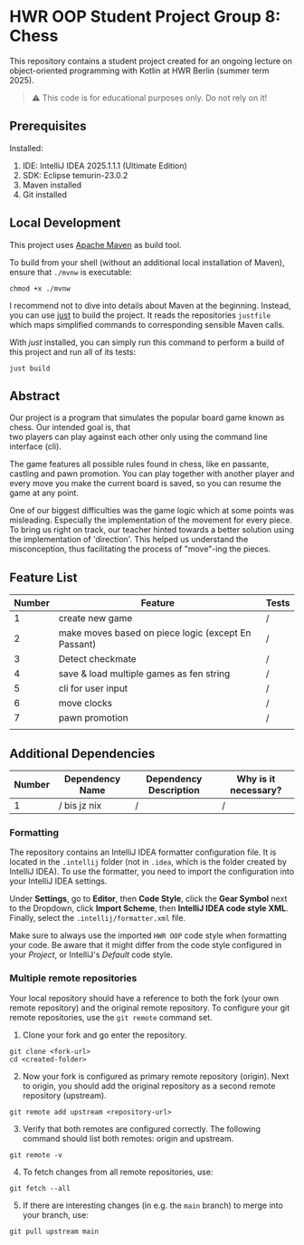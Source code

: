# HWR OOP Student Project Group 8: Chess



This repository contains a student project created for an ongoing lecture on object-oriented
programming with Kotlin at HWR Berlin (summer term 2025).

> :warning: This code is for educational purposes only. Do not rely on it!

## Prerequisites

Installed:

1. IDE: IntelliJ IDEA 2025.1.1.1 (Ultimate Edition)
2. SDK: Eclipse temurin-23.0.2
3. Maven installed 
4. Git installed

## Local Development

This project uses [Apache Maven][maven] as build tool.

To build from your shell (without an additional local installation of Maven), ensure that `./mvnw`
is executable:

```
chmod +x ./mvnw
```

I recommend not to dive into details about Maven at the beginning.
Instead, you can use [just][just] to build the project.
It reads the repositories `justfile` which maps simplified commands to corresponding sensible Maven
calls.

With _just_ installed, you can simply run this command to perform a build of this project and run
all of its tests:

```
just build
```

## Abstract


Our project is a program that simulates the popular board game known as chess. Our intended goal is, that  
two players can play against each other only using the command line interface (cli). 

The game features all possible rules found in chess, like en passante, castling and pawn promotion. You can play
together with another player and every move you make the current board is saved, so you can resume the game
at any point.

One of our biggest difficulties was the game logic which at some points was misleading. Especially the implementation of the movement for every piece. 
To bring us right on track, our teacher hinted towards a better solution using the implementation of 'direction'. This helped us understand the misconception, thus facilitating the process
of "move"-ing the pieces.
## Feature List

[TODO]: # (For each feature implemented, add a row to the table!)

| Number | Feature                                             | Tests |
|--------|-----------------------------------------------------|-------|
| 1      | create new game                                     | /     |
| 2      | make moves based on piece logic (except En Passant) | /     |
| 3      | Detect checkmate                                    | /     |
| 4      | save & load multiple games as fen string            | /     |
| 5      | cli for user input                                  | /     |
| 6      | move clocks                                         | /     |
| 7      | pawn promotion                                      | /     |
|        |                                                     |       |


## Additional Dependencies

[TODO]: # (For each additional dependency your project requires- Add an additional row to the table!)

| Number | Dependency Name | Dependency Description | Why is it necessary? |
|--------|-----------------|------------------------|----------------------|
| 1      | /  bis jz nix   | /                      | /                    |

### Formatting

The repository contains an IntelliJ IDEA formatter configuration file.
It is located in the `.intellij` folder (not in `.idea`, which is the folder created by IntelliJ IDEA).
To use the formatter, you need to import the configuration into your IntelliJ IDEA settings.

Under **Settings**, go to **Editor**, then **Code Style**, click the **Gear Symbol** next to the Dropdown, click **Import Scheme**, then **IntelliJ IDEA code style XML**. Finally, select the `.intellij/formatter.xml` file.

Make sure to always use the imported `HWR OOP` code style when formatting your code.
Be aware that it might differ from the code style configured in your *Project*, or IntelliJ's *Default* code style.

### Multiple remote repositories

Your local repository should have a reference to both the fork (your own remote repository)
and the original remote repository.
To configure your git remote repositories, use the `git remote` command set.

1. Clone your fork and go enter the repository.

```
git clone <fork-url>
cd <created-folder>
```

2. Now your fork is configured as primary remote repository (origin).
   Next to origin, you should add the original repository as a second remote repository (upstream).

```
git remote add upstream <repository-url>
```

3. Verify that both remotes are configured correctly.
   The following command should list both remotes: origin and upstream.

```
git remote -v
```

4. To fetch changes from all remote repositories, use:

```
git fetch --all
```

5. If there are interesting changes (in e.g. the `main` branch) to merge into your branch, use:

```
git pull upstream main
```

[maven]: https://maven.apache.org/
[just]: https://github.com/casey/just
